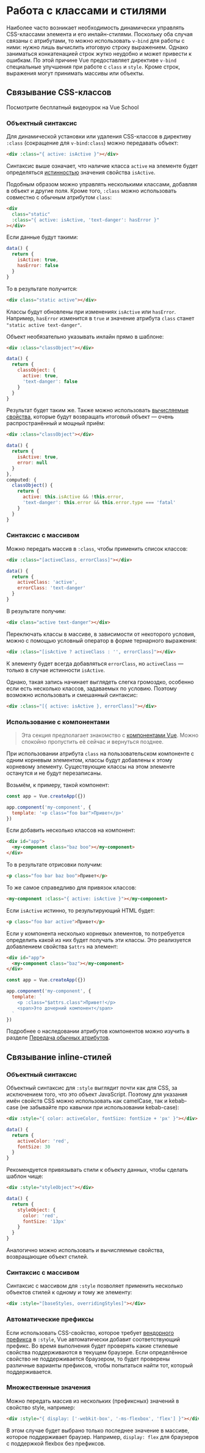 # Работа с классами и стилями

Наиболее часто возникает необходимость динамически управлять CSS-классами элемента и его инлайн-стилями. Поскольку оба случая связаны с атрибутами, то можно использовать `v-bind` для работы с ними: нужно лишь вычислить итоговую строку выражением. Однако заниматься конкатенацией строк жутко неудобно и может привести к ошибкам. По этой причине Vue предоставляет директиве `v-bind` специальные улучшения при работе с `class` и `style`. Кроме строк, выражения могут принимать массивы или объекты.

## Связывание CSS-классов

<VideoLesson href="https://vueschool.io/lessons/dynamic-css-classes-with-vue-3?friend=vuejs" title="Бесплатный урок по динамическим классам во Vue.js">Посмотрите бесплатный видеоурок на Vue School</VideoLesson>

### Объектный синтаксис

Для динамической установки или удаления CSS-классов в директиву `:class` (сокращение для `v-bind:class`) можно передавать объект:

```html
<div :class="{ active: isActive }"></div>
```

Синтаксис выше означает, что наличие класса `active` на элементе будет определяться [истинностью](https://developer.mozilla.org/en-US/docs/Glossary/Truthy) значения свойства `isActive`.

Подобным образом можно управлять несколькими классами, добавляя в объект и другие поля. Кроме того, `:class` можно использовать совместно с обычным атрибутом `class`:

```html
<div
  class="static"
  :class="{ active: isActive, 'text-danger': hasError }"
></div>
```

Если данные будут такими:

```js
data() {
  return {
    isActive: true,
    hasError: false
  }
}
```

То в результате получится:

```html
<div class="static active"></div>
```

Классы будут обновлены при изменениях `isActive` или `hasError`. Например, `hasError` изменится в `true` и значение атрибута `class` станет `"static active text-danger"`.

Объект необязательно указывать инлайн прямо в шаблоне:

```html
<div :class="classObject"></div>
```

```js
data() {
  return {
    classObject: {
      active: true,
      'text-danger': false
    }
  }
}
```

Результат будет таким же. Также можно использовать [вычисляемые свойства](computed.md), которые будут возвращать итоговый объект — очень распространённый и мощный приём:

```html
<div :class="classObject"></div>
```

```js
data() {
  return {
    isActive: true,
    error: null
  }
},
computed: {
  classObject() {
    return {
      active: this.isActive && !this.error,
      'text-danger': this.error && this.error.type === 'fatal'
    }
  }
}
```

### Синтаксис с массивом

Можно передать массив в `:class`, чтобы применить список классов:

```html
<div :class="[activeClass, errorClass]"></div>
```

```js
data() {
  return {
    activeClass: 'active',
    errorClass: 'text-danger'
  }
}
```

В результате получим:

```html
<div class="active text-danger"></div>
```

Переключать классы в массиве, в зависимости от некоторого условия, можно с помощью условный оператор в форме тернарного выражения:

```html
<div :class="[isActive ? activeClass : '', errorClass]"></div>
```

К элементу будет всегда добавляться `errorClass`, но `activeClass` — только в случае истинности `isActive`.

Однако, такая запись начинает выглядеть слегка громоздко, особенно если есть несколько классов, задаваемых по условию. Поэтому возможно использовать и смешанный синтаксис:

```html
<div :class="[{ active: isActive }, errorClass]"></div>
```

### Использование с компонентами

> Эта секция предполагает знакомство с [компонентами Vue](component-basics.md). Можно спокойно пропустить её сейчас и вернуться позднее.

При использовании атрибута `class` на пользовательском компоненте с одним корневым элементом, классы будут добавлены к этому корневому элементу. Существующие классы на этом элементе останутся и не будут перезаписаны.

Возьмём, к примеру, такой компонент:

```js
const app = Vue.createApp({})

app.component('my-component', {
  template: '<p class="foo bar">Привет</p>'
})
```

Если добавить несколько классов на компонент:

```html
<div id="app">
  <my-component class="baz boo"></my-component>
</div>
```

То в результате отрисовки получим:

```html
<p class="foo bar baz boo">Привет</p>
```

То же самое справедливо для привязок классов:

```html
<my-component :class="{ active: isActive }"></my-component>
```

Если `isActive` истинно, то результирующий HTML будет:

```html
<p class="foo bar active">Привет</p>
```

Если у компонента несколько корневых элементов, то потребуется определить какой из них будет получать эти классы. Это реализуется добавлением свойства `$attrs` на элемент:

```html
<div id="app">
  <my-component class="baz"></my-component>
</div>
```

```js
const app = Vue.createApp({})

app.component('my-component', {
  template: `
    <p :class="$attrs.class">Привет!</p>
    <span>Это дочерний компонент</span>
  `
})
```

Подробнее о наследовании атрибутов компонентов можно изучить в разделе [Передача обычных атрибутов](component-attrs.md).

## Связывание inline-стилей

### Объектный синтаксис

Объектный синтаксис для `:style` выглядит почти как для CSS, за исключением того, что это объект JavaScript. Поэтому для указания имён свойств CSS можно использовать как camelCase, так и kebab-case (не забывайте про кавычки при использовании kebab-case):

```html
<div :style="{ color: activeColor, fontSize: fontSize + 'px' }"></div>
```

```js
data() {
  return {
    activeColor: 'red',
    fontSize: 30
  }
}
```

Рекомендуется привязывать стили к объекту данных, чтобы сделать шаблон чище:

```html
<div :style="styleObject"></div>
```

```js
data() {
  return {
    styleObject: {
      color: 'red',
      fontSize: '13px'
    }
  }
}
```

Аналогично можно использовать и вычисляемые свойства, возвращающие объект стилей.

### Синтаксис с массивом

Синтаксис с массивом для `:style` позволяет применить несколько объектов стилей к одному и тому же элементу:

```html
<div :style="[baseStyles, overridingStyles]"></div>
```

### Автоматические префиксы

Если использовать CSS-свойство, которое требует [вендорного префикса](https://developer.mozilla.org/en-US/docs/Glossary/Vendor_Prefix) в `:style`, Vue автоматически добавит соответствующий префикс. Во время выполнения будет проверять какие стилевые свойства поддерживаются в текущем браузере. Если определённое свойство не поддерживается браузером, то будет проверены различные варианты префиксов, чтобы попытаться найти тот, который поддерживается.

### Множественные значения

Можно передать массив из нескольких (префиксных) значений в свойство style, например:

```html
<div :style="{ display: ['-webkit-box', '-ms-flexbox', 'flex'] }"></div>
```

В этом случае будет выбрано только последнее значение в массиве, которое поддерживает браузер. Например, `display: flex` для браузеров с поддержкой flexbox без префиксов.
